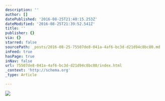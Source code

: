 ```yaml
---
description: ''
author: []
datePublished: '2016-08-25T21:40:15.253Z'
dateModified: '2016-08-25T21:39:52.541Z'
title: ''
publisher: {}
via: {}
starred: false
sourcePath: _posts/2016-08-25-75507de8-041a-4af6-bc3d-d21d94c8bc80.md
inFeed: true
hasPage: true
inNav: false
url: 75507de8-041a-4af6-bc3d-d21d94c8bc80/index.html
_context: 'http://schema.org'
_type: Article

---
```

![](https://the-grid-user-content.s3-us-west-2.amazonaws.com/9b65e60d-d6b2-4047-978f-f4977c98c8f2.jpg)